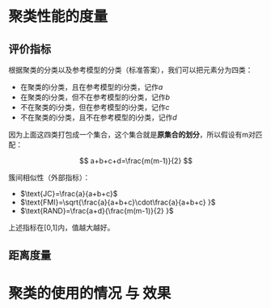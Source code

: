 # 聚类性能的度量

## 评价指标

根据聚类的分类以及参考模型的分类（标准答案），我们可以把元素分为四类：
- 在聚类的i分类，且在参考模型的i分类，记作$a$
- 在聚类的i分类，但不在参考模型的i分类，记作$b$
- 不在聚类的i分类，但在参考模型的i分类，记作$c$
- 不在聚类的i分类，且不在参考模型的i分类，记作$d$

因为上面这四类打包成一个集合，这个集合就是**原集合的划分**，所以假设有m对匹配：

$$
a+b+c+d=\frac{m(m-1)}{2}
$$

簇间相似性（外部指标）：
- $\text{JC}=\frac{a}{a+b+c}$
- $\text{FMI}=\sqrt{\frac{a}{a+b+c}\cdot\frac{a}{a+b+c} }$
- $\text{RAND}=\frac{a+d}{\frac{m(m-1)}{2} }$

上述指标在[0,1]内，值越大越好。



## 距离度量




# 聚类的使用的情况 与 效果